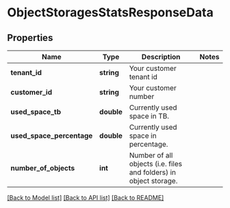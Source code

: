 # ObjectStoragesStatsResponseData

## Properties
Name | Type | Description | Notes
------------ | ------------- | ------------- | -------------
**tenant_id** | **string** | Your customer tenant id | 
**customer_id** | **string** | Your customer number | 
**used_space_tb** | **double** | Currently used space in TB. | 
**used_space_percentage** | **double** | Currently used space in percentage. | 
**number_of_objects** | **int** | Number of all objects (i.e. files and folders) in object storage. | 

[[Back to Model list]](../../README.md#documentation-for-models) [[Back to API list]](../../README.md#documentation-for-api-endpoints) [[Back to README]](../../README.md)

